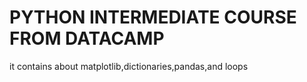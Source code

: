 <h1>PYTHON INTERMEDIATE COURSE FROM DATACAMP</h1>
<P>it contains about matplotlib,dictionaries,pandas,and loops</P>
